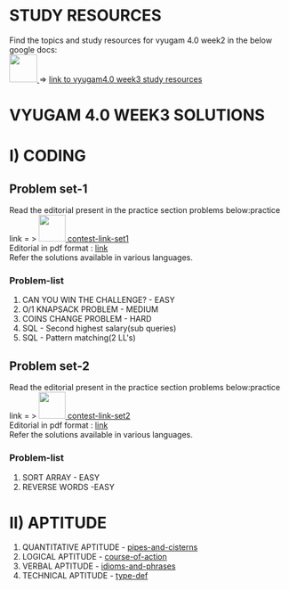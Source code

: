 # STUDY RESOURCES

Find the topics and study resources for vyugam 4.0 week2 in the below google docs: <br> 
<a href="https://docs.google.com/document/d/1cXyKJtGKdDmwfKrr_R2d-4zmJzJpjas5XDNcwJTaQsg/edit?usp=sharing">
  <img src="https://www.pinclipart.com/picdir/middle/523-5238864_book-cover-outline-clip-art-src-data-transparent.png" width="50"> 
</a>  => 
[link to vyugam4.0 week3 study resources](https://docs.google.com/document/d/1cXyKJtGKdDmwfKrr_R2d-4zmJzJpjas5XDNcwJTaQsg/edit?usp=sharing)

# VYUGAM 4.0 WEEK3 SOLUTIONS

# I) CODING

## Problem set-1
Read the editorial present in the practice section problems below:practice link = >
<a href="https://www.hackerearth.com/challenges/college/coimbatore-institute-of-technology-cit-test-draft-2-3/">
  <img src="https://cutshort.io/horizontal-og-image?img=https://cdn.cutshort.io/public/companies/57317456399e504f321f7f5d/hackerearth-logo" width="48"> 
</a>
[contest-link-set1](https://www.hackerearth.com/challenges/college/coimbatore-institute-of-technology-cit-test-draft-2-3/)
<br>
Editorial in pdf format : [link](https://drive.google.com/file/d/1FEUymSVvGWYh2dTjNYZiU2g95UTWZ-ER/view?usp=sharing)
<br>
Refer the solutions available in various languages.
<br>

### Problem-list

1. CAN YOU WIN THE CHALLENGE? - EASY
2. O/1 KNAPSACK PROBLEM - MEDIUM
3. COINS CHANGE PROBLEM - HARD
4. SQL - Second highest salary(sub queries)
5. SQL - Pattern matching(2 LL's)

## Problem set-2
Read the editorial present in the practice section problems below:practice link = >
<a href="https://www.hackerearth.com/challenges/college/coimbatore-institute-of-technology-cit-test-draft-2-2/">
  <img src="https://cutshort.io/horizontal-og-image?img=https://cdn.cutshort.io/public/companies/57317456399e504f321f7f5d/hackerearth-logo" width="48"> 
</a>
[contest-link-set2](https://www.hackerearth.com/challenges/college/coimbatore-institute-of-technology-cit-test-draft-2-2/)
<br>
Editorial in pdf format : [link](https://drive.google.com/file/d/1JZn2QGlrdGjtiXXPduhf3unytf_3MsBn/view?usp=sharing)
<br>
Refer the solutions available in various languages.
<br>

### Problem-list

1. SORT ARRAY - EASY
2. REVERSE WORDS -EASY

# II) APTITUDE

1. QUANTITATIVE APTITUDE - [pipes-and-cisterns](https://drive.google.com/file/d/1dGe-4980NrJn71JqojPOY99BsmP4rPYH/view?usp=sharing)
2. LOGICAL APTITUDE - [course-of-action](https://drive.google.com/file/d/1mX7uV46XfrRArF45abfpVBNc7geqlJry/view?usp=sharing)
3. VERBAL APTITUDE - [idioms-and-phrases](https://drive.google.com/file/d/1QYqiEq3LVNkxw7xcJLkyvf5D9QFp9bF2/view?usp=sharing)
4. TECHNICAL APTITUDE - [type-def](https://drive.google.com/file/d/1x6h6Z4juTvC74XIi7ixXLeuWJhUwYB-U/view?usp=sharing)
